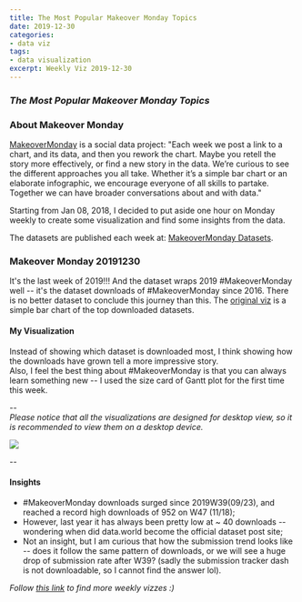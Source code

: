 ```yaml
---
title: The Most Popular Makeover Monday Topics
date: 2019-12-30
categories:
- data viz
tags:
- data visualization
excerpt: Weekly Viz 2019-12-30
---
```


### *The Most Popular Makeover Monday Topics*


### About Makeover Monday

[MakeoverMonday](http://www.makeovermonday.co.uk/) is a social data project:
"Each week we post a link to a chart, and its data, and then you rework the chart.
Maybe you retell the story more effectively, or find a new story in the data.
We’re curious to see the different approaches you all take. Whether it’s a simple bar chart or an elaborate infographic, we encourage everyone of all skills to partake.
Together we can have broader conversations about and with data."

Starting from Jan 08, 2018, I decided to put aside one hour on Monday weekly to create some visualization and find some insights from the data.

The datasets are published each week at: [MakeoverMonday Datasets](http://www.makeovermonday.co.uk/data/).

### Makeover Monday 20191230

It's the last week of 2019!!! And the dataset wraps 2019 #MakeoverMonday well -- it's the dataset downloads of #MakeoverMonday since 2016. There is no better dataset to conclude this journey than this. The [original viz](https://datastudio.google.com/reporting/e801e09d-b45c-4642-ba94-c887e69f781d/page/Wy89) is a simple bar chart of the top downloaded datasets.  

#### My Visualization

Instead of showing which dataset is downloaded most, I think showing how the downloads have grown tell a more impressive story.  
Also, I feel the best thing about #MakeoverMonday is that you can always learn something new -- I used the size card of Gantt plot for the first time this week.  

--  
*Please notice that all the visualizations are designed for desktop view, so it is recommended to view them on a desktop device.*  

<div class='tableauPlaceholder' id='viz1577748173856' style='position: relative'>
<noscript><a href='#'>
  <img alt=' ' src='https:&#47;&#47;public.tableau.com&#47;static&#47;images&#47;Ma&#47;MakeOverMonday20191230&#47;MakeoverMondayDownloads&#47;1_rss.png' style='border: none' />
</a></noscript>
<object class='tableauViz'  style='display:none;'>
  <param name='host_url' value='https%3A%2F%2Fpublic.tableau.com%2F' />
  <param name='embed_code_version' value='3' /> 
  <param name='site_root' value='' />
  <param name='name' value='MakeOverMonday20191230&#47;MakeoverMondayDownloads' />
  <param name='tabs' value='no' />
  <param name='toolbar' value='yes' />
  <param name='static_image' value='https:&#47;&#47;public.tableau.com&#47;static&#47;images&#47;Ma&#47;MakeOverMonday20191230&#47;MakeoverMondayDownloads&#47;1.png' />
  <param name='animate_transition' value='yes' />
  <param name='display_static_image' value='yes' />
  <param name='display_spinner' value='yes' />
  <param name='display_overlay' value='yes' />
  <param name='display_count' value='yes' />
</object></div>          
<script type='text/javascript'>         
  var divElement = document.getElementById('viz1577748173856');      
  var vizElement = divElement.getElementsByTagName('object')[0];    
  if ( divElement.offsetWidth > 800 ) { vizElement.style.width='800px';vizElement.style.height='627px';} else if ( divElement.offsetWidth > 500 ) { vizElement.style.width='800px';vizElement.style.height='627px';} else { vizElement.style.width='100%';vizElement.style.height='727px';}                 
  var scriptElement = document.createElement('script');            
  scriptElement.src = 'https://public.tableau.com/javascripts/api/viz_v1.js';     
  vizElement.parentNode.insertBefore(scriptElement, vizElement);              
</script>
  
  
--  

#### Insights
* #MakeoverMonday downloads surged since 2019W39(09/23), and reached a record high downloads of 952 on W47 (11/18);  
* However, last year it has always been pretty low at ~ 40 downloads -- wondering when did data.world become the official dataset post site;  
* Not an insight, but I am curious that how the submission trend looks like -- does it follow the same pattern of downloads, or we will see a huge drop of submission rate after W39? (sadly the submission tracker dash is not downloadable, so I cannot find the answer lol).  


*Follow [this link](https://yudong-94.github.io/personal-website/project/MakeOverMonday2019/) to find more weekly vizzes :)*